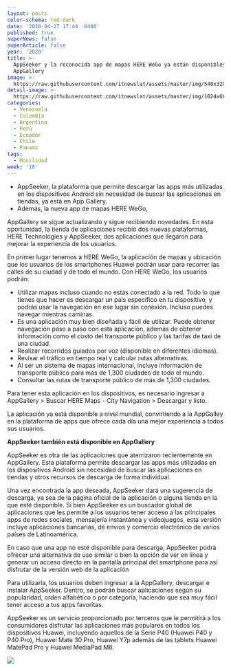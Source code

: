 ```yaml
---
layout: posts
color-schema: red-dark
date: '2020-04-27 17:44 -0400'
published: true
superNews: false
superArticle: false
year: '2020'
title: >-
  AppSeeker y la reconocida app de mapas HERE WeGo ya están disponibles en
  AppGallery
image: >-
  https://raw.githubusercontent.com/itnewslat/assets/master/img/540x320/AppGallery-p.jpg
detail-image: >-
  https://raw.githubusercontent.com/itnewslat/assets/master/img/1024x680/AppGallery-g.jpg
categories:
  - Venezuela
  - Colombia
  - Argentina
  - Perú
  - Ecuador
  - Chile
  - Panama
tags:
  - Movilidad
week: '18'
---
```

- AppSeeker, la plataforma que permite descargar las apps más utilizadas en los dispositivos Android sin necesidad de buscar las aplicaciones en tiendas, ya está en App Gallery.
- Además, la nueva app de mapas HERE WeGo,

AppGallery se sigue actualizando y sigue recibiendo novedades. En esta oportunidad, la tienda de aplicaciones recibió dos nuevas plataformas, HERE Technologies y AppSeeker, dos aplicaciones que llegaron para mejorar la experiencia de los usuarios. 

En primer lugar tenemos a HERE WeGo, la aplicación de mapas y ubicación que los usuarios de los smartphones Huawei podrán usar para recorrer las calles de su ciudad y de todo el mundo.
Con HERE WeGo, los usuarios podrán:

- Utilizar mapas incluso cuando no estás conectado a la red. Todo lo que tienes que hacer es descargar un país específico en tu dispositivo, y podrás usar la navegación en ese lugar sin conexión. Incluso puedes navegar mientras caminas.
- Es una aplicación muy bien diseñada y fácil de utilizar. Puede obtener navegación paso a paso con esta aplicación, además de obtener información como el costo del transporte público y las tarifas de taxi de una ciudad.
- Realizar recorridos guiados por voz (disponible en diferentes idiomas).
- Revisar el tráfico en tiempo real y calcular rutas alternativas. 
- Al ser un sistema de mapas internacional, incluye información de transporte público para más de 1,300 ciudades de todo el mundo.
- Consultar las rutas de transporte público de más de 1,300 ciudades.

Para tener esta aplicación en los dispositivos, es necesario ingresar a AppGallery > Buscar HERE Maps - City Navigation > Descargar y listo.

La aplicación ya está disponible a nivel mundial, convirtiendo a la AppGalley en la plataforma de apps que ofrece  cada día una mejor experiencia a todos sus usuarios.

**AppSeeker también está disponible en AppGallery**

AppSeeker es otra de las aplicaciones que aterrizaron recientemente en AppGallery. Esta plataforma permite descargar las apps más utilizadas en los dispositivos Android sin necesidad de buscar las aplicaciones en tiendas y otros recursos de descarga de forma individual. 

Una vez encontrada la app deseada, AppSeeker dará una sugerencia de descarga, ya sea de la página oficial de la aplicación o alguna tienda en la que esté disponible. Si bien AppSeeker es un buscador global de aplicaciones que les permite a los usuarios tener acceso a las principales apps de redes sociales, mensajería instantánea y videojuegos, esta versión incluye aplicaciones bancarias, de envíos y comercio electrónico de varios países de Latinoamérica. 

En caso que una app no esté disponible para descarga, AppSeeker podrá ofrecer una alternativa de uso similar o bien la opción de ver en línea y generar un acceso directo en la pantalla principal del smartphone para así disfrutar de la versión web de la aplicación

Para utilizarla, los usuarios deben ingresar a la AppGallery, descargar e instalar AppSeeker. Dentro, se podrán buscar aplicaciones según su popularidad, orden alfabético o por categoría, haciendo que sea muy fácil tener acceso a tus apps favoritas.

AppSeeker es un servicio proporcionado por terceros que le permitirá a los consumidores disfrutar las aplicaciones más populares en todos los dispositivos Huawei, incluyendo aquellos de la Serie P40 (Huawei P40 y P40 Pro), Huawei Mate 30 Pro, Huawei Y7p además de las tablets Huawei MatePad Pro y Huawei MediaPad M6. 

<img src="https://tracker.metricool.com/c3po.jpg?hash=56f88a41e39ab42c063cc51676587a04"/>